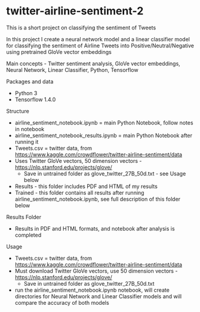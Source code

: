 # twitter-airline-sentiment-2
This is a short project on classifying the sentiment of Tweets

In this project I create a neural network model and a linear classifier model for classifying the sentiment of Airline Tweets into Positive/Neutral/Negative using pretrained GloVe vector embeddings

Main concepts - Twitter sentiment analysis, GloVe vector embeddings, Neural Network, Linear Classifier, Python, Tensorflow

Packages and data
+ Python 3
+ Tensorflow 1.4.0

Structure
+ airline_sentiment_notebook.ipynb = main Python Notebook, follow notes in notebook
+ airline_sentiment_notebook_results.ipynb = main Python Notebook after running it
+ Tweets.csv = twitter data, from https://www.kaggle.com/crowdflower/twitter-airline-sentiment/data
+ Uses Twitter GloVe vectors, 50 dimension vectors - https://nlp.stanford.edu/projects/glove/
  + Save in untrained folder as glove_twitter_27B_50d.txt - see Usage below
+ Results - this folder includes PDF and HTML of my results
+ Trained - this folder contains all results after running airline_sentiment_notebook.ipynb, see full description of this folder below

Results Folder
+ Results in PDF and HTML formats, and notebook after analysis is completed

Usage
+ Tweets.csv = twitter data, from https://www.kaggle.com/crowdflower/twitter-airline-sentiment/data
+ Must download Twitter GloVe vectors, use 50 dimension vectors - https://nlp.stanford.edu/projects/glove/
  + Save in untrained folder as glove_twitter_27B_50d.txt
+ run the airline_sentiment_notebook.ipynb notebook, will create directories for Neural Network and Linear Classifier models and will compare the accuracy of both models
